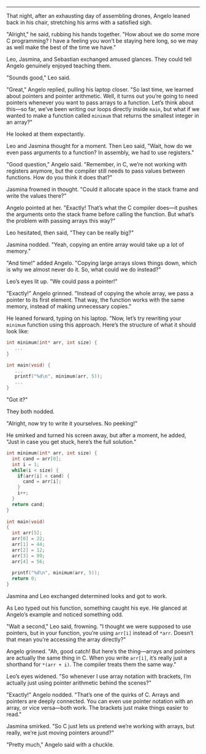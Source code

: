 

---

That night, after an exhausting day of assembling drones, Angelo leaned back in his chair, stretching his arms with a satisfied sigh.  

"Alright," he said, rubbing his hands together. "How about we do some more C programming? I have a feeling you won’t be staying here long, so we may as well make the best of the time we have."  

Leo, Jasmina, and Sebastian exchanged amused glances. They could tell Angelo genuinely enjoyed teaching them.  

"Sounds good," Leo said.  

"Great," Angelo replied, pulling his laptop closer. "So last time, we learned about pointers and pointer arithmetic. Well, it turns out you’re going to need pointers whenever you want to pass arrays to a function. Let’s think about this—so far, we’ve been writing our loops directly inside `main`, but what if we wanted to make a function called `minimum` that returns the smallest integer in an array?"  

He looked at them expectantly.  

Leo and Jasmina thought for a moment. Then Leo said, "Wait, how do we even pass arguments to a function? In assembly, we had to use registers."  

"Good question," Angelo said. "Remember, in C, we’re not working with registers anymore, but the compiler still needs to pass values between functions. How do you think it does that?"  

Jasmina frowned in thought. "Could it allocate space in the stack frame and write the values there?"  

Angelo pointed at her. "Exactly! That’s what the C compiler does—it pushes the arguments onto the stack frame before calling the function. But what’s the problem with passing arrays this way?"  

Leo hesitated, then said, "They can be really big?"  

Jasmina nodded. "Yeah, copying an entire array would take up a lot of memory."  

"And time!" added Angelo. "Copying large arrays slows things down, which is why we almost never do it. So, what could we do instead?"  

Leo’s eyes lit up. "We could pass a pointer!"  

"Exactly!" Angelo grinned. "Instead of copying the whole array, we pass a pointer to its first element. That way, the function works with the same memory, instead of making unnecessary copies."  

He leaned forward, typing on his laptop. "Now, let’s try rewriting your `minimum` function using this approach. Here’s the structure of what it should look like:  

```c
int minimum(int* arr, int size) {
   ...
}

int main(void) {
   ...
   printf("%d\n", minimum(arr, 5));
   ...
}
```

"Got it?"  

They both nodded.  

"Alright, now try to write it yourselves. No peeking!"  

He smirked and turned his screen away, but after a moment, he added, "Just in case you get stuck, here’s the full solution."  

```c
int minimum(int* arr, int size) {
  int cand = arr[0];
  int i = 1;
  while(i < size) {
    if(arr[i] < cand) {
      cand = arr[i];
    }
    i++;
  }
  return cand;
}
 
int main(void)
{
  int arr[5];
  arr[0] = 22;
  arr[1] = 44;
  arr[2] = 12;
  arr[3] = 99;
  arr[4] = 56;
 
  printf("%d\n", minimum(arr, 5));
  return 0;
}
```

Jasmina and Leo exchanged determined looks and got to work.

As Leo typed out his function, something caught his eye. He glanced at Angelo’s example and noticed something odd.  

"Wait a second," Leo said, frowning. "I thought we were supposed to use pointers, but in your function, you’re using `arr[i]` instead of `*arr`. Doesn’t that mean you’re accessing the array directly?"  

Angelo grinned. "Ah, good catch! But here’s the thing—arrays and pointers are actually the same thing in C. When you write `arr[i]`, it’s really just a shorthand for `*(arr + i)`. The compiler treats them the same way."  

Leo’s eyes widened. "So whenever I use array notation with brackets, I’m actually just using pointer arithmetic behind the scenes?"  

"Exactly!" Angelo nodded. "That’s one of the quirks of C. Arrays and pointers are deeply connected. You can even use pointer notation with an array, or vice versa—both work. The brackets just make things easier to read."  

Jasmina smirked. "So C just lets us pretend we’re working with arrays, but really, we’re just moving pointers around?"  

"Pretty much," Angelo said with a chuckle.